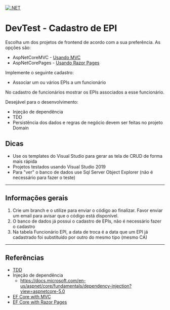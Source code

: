 [![.NET](https://github.com/cvti2018/devtest-2021/actions/workflows/dotnet.yml/badge.svg)](https://github.com/cvti2018/devtest-2021/actions/workflows/dotnet.yml)

# DevTest - Cadastro de EPI

Escolha um dos projetos de frontend de acordo com a sua preferência. As opções são:

- AspNetCoreMVC - [Usando MVC](https://docs.microsoft.com/en-us/aspnet/core/mvc/overview?view=aspnetcore-5.0)
- AspNetCorePages - [Usando Razor Pages](https://docs.microsoft.com/en-us/aspnet/core/razor-pages/?view=aspnetcore-5.0&tabs=visual-studio)


Implemente o seguinte cadastro:

- Associar um ou vários EPIs a um funcionário

No cadastro de funcionários mostrar os EPIs associados a esse funcionário.

Desejável para o desenvolvimento:
- Injeção de dependência
- TDD
- Persistência dos dados e regras de negócio devem ser feitas no projeto Domain

## Dicas
- Use os templates do Visual Studio para gerar as tela de CRUD de forma mais rápida
- Projetos testados usando Visual Studio 2019
- Para "ver" o banco de dados use Sql Server Object Explorer (não é necessário para fazer o teste)

---
## Informações gerais

1. Crie um branch e o utilize para enviar o código ao finalizar. Favor enviar um email para avisar que o código está disponível.
2. O banco de dados já possui o cadastro de EPIs, não é necessário fazer o cadastro
3. Na tabela Funcionário EPI, a data de troca é a data que um EPI já cadastrado foi substituído por outro do mesmo tipo (mesmo CA)

---
## Referências
- [TDD](https://en.wikipedia.org/wiki/Test-driven_development)
- Injeção de dependência
    - https://docs.microsoft.com/en-us/aspnet/core/fundamentals/dependency-injection?view=aspnetcore-5.0
- [EF Core with MVC](https://docs.microsoft.com/en-us/aspnet/core/data/ef-mvc/intro?view=aspnetcore-5.0)
- [	EF Core with Razor Pages ](https://docs.microsoft.com/en-us/aspnet/core/data/ef-rp/intro?view=aspnetcore-5.0&tabs=visual-studio)
